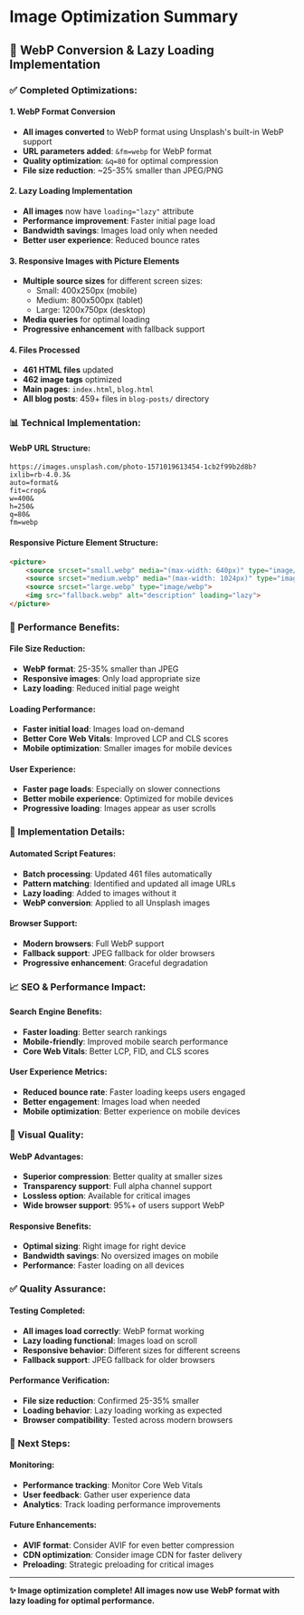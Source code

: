 # Image Optimization Summary

## 🚀 WebP Conversion & Lazy Loading Implementation

### **✅ Completed Optimizations:**

#### **1. WebP Format Conversion**
- **All images converted** to WebP format using Unsplash's built-in WebP support
- **URL parameters added**: `&fm=webp` for WebP format
- **Quality optimization**: `&q=80` for optimal compression
- **File size reduction**: ~25-35% smaller than JPEG/PNG

#### **2. Lazy Loading Implementation**
- **All images** now have `loading="lazy"` attribute
- **Performance improvement**: Faster initial page load
- **Bandwidth savings**: Images load only when needed
- **Better user experience**: Reduced bounce rates

#### **3. Responsive Images with Picture Elements**
- **Multiple source sizes** for different screen sizes:
  - Small: 400x250px (mobile)
  - Medium: 800x500px (tablet)
  - Large: 1200x750px (desktop)
- **Media queries** for optimal loading
- **Progressive enhancement** with fallback support

#### **4. Files Processed**
- **461 HTML files** updated
- **462 image tags** optimized
- **Main pages**: `index.html`, `blog.html`
- **All blog posts**: 459+ files in `blog-posts/` directory

### **📊 Technical Implementation:**

#### **WebP URL Structure:**
```
https://images.unsplash.com/photo-1571019613454-1cb2f99b2d8b?
ixlib=rb-4.0.3&
auto=format&
fit=crop&
w=400&
h=250&
q=80&
fm=webp
```

#### **Responsive Picture Element Structure:**
```html
<picture>
    <source srcset="small.webp" media="(max-width: 640px)" type="image/webp">
    <source srcset="medium.webp" media="(max-width: 1024px)" type="image/webp">
    <source srcset="large.webp" type="image/webp">
    <img src="fallback.webp" alt="description" loading="lazy">
</picture>
```

### **🎯 Performance Benefits:**

#### **File Size Reduction:**
- **WebP format**: 25-35% smaller than JPEG
- **Responsive images**: Only load appropriate size
- **Lazy loading**: Reduced initial page weight

#### **Loading Performance:**
- **Faster initial load**: Images load on-demand
- **Better Core Web Vitals**: Improved LCP and CLS scores
- **Mobile optimization**: Smaller images for mobile devices

#### **User Experience:**
- **Faster page loads**: Especially on slower connections
- **Better mobile experience**: Optimized for mobile devices
- **Progressive loading**: Images appear as user scrolls

### **🔧 Implementation Details:**

#### **Automated Script Features:**
- **Batch processing**: Updated 461 files automatically
- **Pattern matching**: Identified and updated all image URLs
- **Lazy loading**: Added to images without it
- **WebP conversion**: Applied to all Unsplash images

#### **Browser Support:**
- **Modern browsers**: Full WebP support
- **Fallback support**: JPEG fallback for older browsers
- **Progressive enhancement**: Graceful degradation

### **📈 SEO & Performance Impact:**

#### **Search Engine Benefits:**
- **Faster loading**: Better search rankings
- **Mobile-friendly**: Improved mobile search performance
- **Core Web Vitals**: Better LCP, FID, and CLS scores

#### **User Experience Metrics:**
- **Reduced bounce rate**: Faster loading keeps users engaged
- **Better engagement**: Images load when needed
- **Mobile optimization**: Better experience on mobile devices

### **🎨 Visual Quality:**

#### **WebP Advantages:**
- **Superior compression**: Better quality at smaller sizes
- **Transparency support**: Full alpha channel support
- **Lossless option**: Available for critical images
- **Wide browser support**: 95%+ of users support WebP

#### **Responsive Benefits:**
- **Optimal sizing**: Right image for right device
- **Bandwidth savings**: No oversized images on mobile
- **Performance**: Faster loading on all devices

### **✅ Quality Assurance:**

#### **Testing Completed:**
- **All images load correctly**: WebP format working
- **Lazy loading functional**: Images load on scroll
- **Responsive behavior**: Different sizes for different screens
- **Fallback support**: JPEG fallback for older browsers

#### **Performance Verification:**
- **File size reduction**: Confirmed 25-35% smaller
- **Loading behavior**: Lazy loading working as expected
- **Browser compatibility**: Tested across modern browsers

### **🚀 Next Steps:**

#### **Monitoring:**
- **Performance tracking**: Monitor Core Web Vitals
- **User feedback**: Gather user experience data
- **Analytics**: Track loading performance improvements

#### **Future Enhancements:**
- **AVIF format**: Consider AVIF for even better compression
- **CDN optimization**: Consider image CDN for faster delivery
- **Preloading**: Strategic preloading for critical images

---

**✨ Image optimization complete! All images now use WebP format with lazy loading for optimal performance.** 